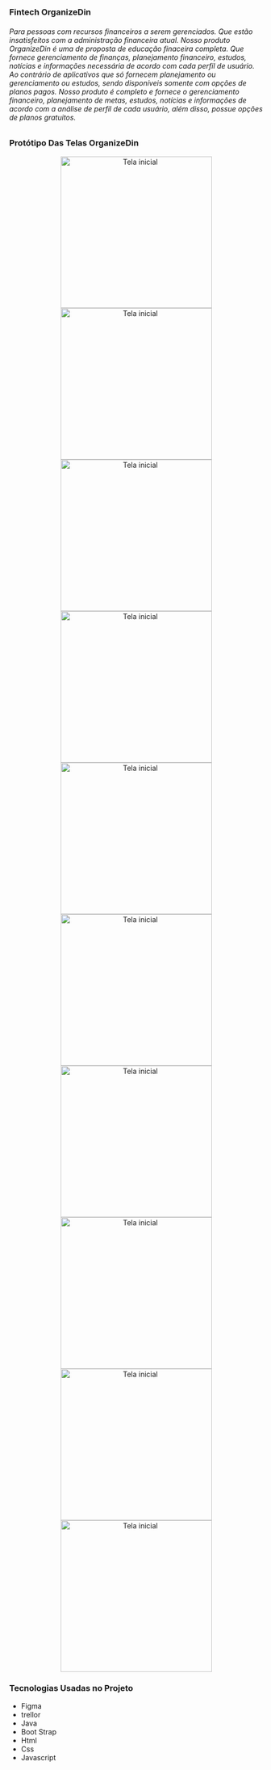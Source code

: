 <h3> Fintech OrganizeDin </h3>

<h6> Para pessoas com recursos financeiros a serem gerenciados. 
Que estão insatisfeitos com a administração financeira atual. 
Nosso produto OrganizeDin é uma de proposta de educação 
finaceira completa. 
Que fornece gerenciamento de finanças, planejamento 
financeiro, estudos, notícias e informações necessária de acordo 
com cada perfil de usuário. 
Ao contrário de aplicativos que só fornecem planejamento ou 
gerenciamento ou estudos, sendo disponíveis somente com 
opções de planos pagos. 
Nosso produto é completo e fornece o gerenciamento financeiro, 
planejamento de metas, estudos, notícias e informações de 
acordo com a análise de perfil de cada usuário, além  disso, 
possue opções de planos gratuitos. </h6>

<h3> Protótipo Das Telas OrganizeDin </h3>
<div align="center">
  <img src="docs/TelasOrganizeDin/inicial.png" alt="Tela inicial" width="300">
  <img src="docs/TelasOrganizeDin/Cadastro.png" alt="Tela inicial" width="300">
  <img src="docs/TelasOrganizeDin/home.png" alt="Tela inicial" width="300">
  <img src="docs/TelasOrganizeDin/Recebimentos.png" alt="Tela inicial" width="300">
  <img src="docs/TelasOrganizeDin/Gastos.png" alt="Tela inicial" width="300">
  <img src="docs/TelasOrganizeDin/Investimentos.png" alt="Tela inicial" width="300">
  <img src="docs/TelasOrganizeDin/Investimentos2.png" alt="Tela inicial" width="300">
  <img src="docs/TelasOrganizeDin/Estudos.png" alt="Tela inicial" width="300">
  <img src="docs/TelasOrganizeDin/Planejamento.png" alt="Tela inicial" width="300">
  <img src="docs/TelasOrganizeDin/Perfil.png" alt="Tela inicial" width="300">
</div>


<h3> Tecnologias Usadas no Projeto </h3>
  <ul>
    <li>Figma</li>
    <li>trellor</li>
    <li>Java</li>
    <li>Boot Strap</li>
    <li>Html</li>
    <li>Css</li>
    <li>Javascript</li>
  </ul>

